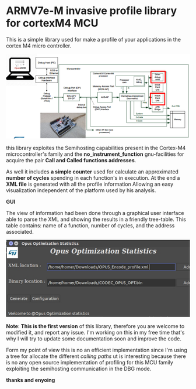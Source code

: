 # ARMV7e-M invasive profile library for cortexM4 MCU
This is a simple library used for make a profile of your applications in the cortex M4 micro controller.


<img src="https://github.com/Daparrag/ARMV7e-M-Invasive-profile-library-for-cortex-M4-MCU/blob/master/Screenshots/profiling.png" alt="Profile Semihosting Architecture" width="1000px" />


this library exploites the Semihosting capabilities present in the Cortex-M4 microcontroller's family  and the  **no_instrument_function** gnu-facilities for acquire the pair  **Call and Called functions addresses**.

As well it includes **a simple counter** used for calculate an approximated **number of cycles** spending in each function's in execution. At the end a **XML file** is generated with all the profile information Allowing an easy visualization independent of the platform used by his analysis. 

**GUI**


The view of information had been done through a graphical user interface able to parse the XML and
showing the results in a friendly tree-table. This table contains: name of a function, number of cycles, 
and the address associated.

<img src="https://github.com/Daparrag/ARMV7e-M-Invasive-profile-library-for-cortex-M4-MCU/blob/master/Screenshots/GUI.jpg" alt="Profile Semihosting GUI" width="1000px" /> 

**Note**:
**This is the first version** of this library, therefore you are welcome to modified it, and report any issue. I'm working on this in my free time that's why I will try to update some documentation soon and improve the code.

Form my point of view this is no an efficient implementation since I'm using a tree for allocate the different *calling paths* ut is interesting because there is no any open source implementation of profiling for this MCU family exploiting the semihosting communication in the DBG mode.  
   


**thanks and enyoing**

